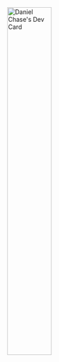 <a href="https://app.daily.dev/iJ3ph">
  <img
    src="https://api.daily.dev/devcards/653b005a7cec4debbd3fc996adab829b.png?r=yas"
    alt="Daniel Chase's Dev Card"
    width="45%"
  />
</a>
